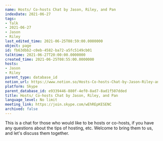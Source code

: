 ```yaml
---
name: Hosts/ Co-hosts Chat by Jason, Riley, and Pan
indexDate: 2021-06-27
tags:
- Talk
- 2021-06-27
- Jason
- Riley
last_edited_time: 2021-06-25T08:59:00.0000000
object: page
id: fb63dbb2-c0eb-4582-ba72-a5fc5149cb01
talktime: 2021-06-27T20:00:00.0000000
created_time: 2021-06-25T08:55:00.0000000
hosts:
- Jason
- Riley
parent_type: database_id
notion_url: https://www.notion.so/Hosts-Co-hosts-Chat-by-Jason-Riley-and-Pan-fb63dbb2c0eb4582ba72a5fc5149cb01
platform: Skype
parent_database_id: e9339446-880f-4ef0-8ad7-8ad1f507dded
title: Hosts/ Co-hosts Chat by Jason, Riley, and Pan
language_level: No limit
meeting_link: https://join.skype.com/wEhREpKESENC
archived: false
---
```


This is a chat for those who would like to be hosts or co-hosts, if you have any questions about the tips of hosting, etc. Welcome to bring them to us, and let's discuss them together.

